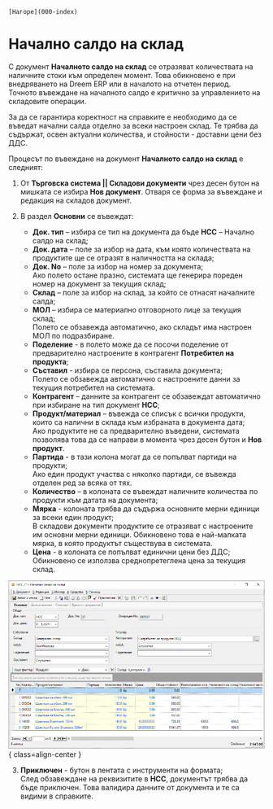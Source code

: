 ```{only} html
[Нагоре](000-index)
```

# Начално салдо на склад

С документ **Началното салдо на склад** се отразяват количествата на наличните стоки към определен момент. Това обикновено е при внедряването на Dreem ERP или в началото на отчетен период.  
Точното въвеждане на началното салдо е критично за управлението на складовите операции.  

За да се гарантира коректност на справките е необходимо да се въведат начални салда отделно за всеки настроен склад. Те трябва да съдържат, освен актуални количества, и стойности - доставни цени без ДДС.  

Процесът по въвеждане на документ **Началното салдо на склад** е следният:  

1) От **Търговска система || Складови документи** чрез десен бутон на мишката се избира **Нов документ**. Отваря се форма за въвеждане и редакция на складов документ.  

2)  В раздел **Основни** се въвеждат:  

    - **Док. тип** – избира се тип на документа да бъде **НСС** – Начално салдо на склад;  
    - **Док. дата** – поле за избор на дата, към която количествата на продуктите ще се отразят в наличността на склада;  
    - **Док. No** – поле за избор на номер за документа;  
    Ако полето остане празно, системата ще генерира пореден номер на документ за текущия склад;  
    - **Склад** – поле за избор на склад, за който се отнасят началните салда;  
    - **МОЛ** – избира се материално отговорното лице за текущия склад;  
    Полето се обзавежда автоматично, ако складът има настроен МОЛ по подразбиране.  
    - **Поделение** - в полето може да се посочи поделение от предварително настроените в контрагент **Потребител на продукта**;  
    - **Съставил** - избира се персона, съставила документа;  
    Полето се обзавежда автоматично с настроените данни за текущия потребител на системата.  
    - **Контрагент** – данните за контрагент се обзавеждат автоматично при избиране на тип документ **НСС**;  
    - **Продукт/материал** – въвежда се списък с всички продукти, които са налични в склада към избраната в документа дата;  
    Ако продуктите не са предварително въведени, системата позволява това да се направи в момента чрез десен бутон и **Нов продукт**.   
    - **Партида** - в тази колона могат да се попълват партиди на продукти;  
    Ако един продукт участва с няколко партиди, се въвежда отделен ред за всяка от тях.  
    - **Количество** – в колоната се въвеждат наличните количества по продукти към датата на документа;   
    - **Мярка** - колоната трябва да съдържа основните мерни единици за всеки един продукт;  
   В складови документи продуктите се отразяват с настроените им основни мерни единици. Обикновено това е най-малката мярка, в която продуктът съществува в системата.   
    - **Цена** - в колоната се попълват единични цени без ДДС;  
    Обикновено се използва среднопретеглена цена за текущия склад.  

   ![](901-beg-saldo1.png){ class=align-center }

3) **Приключен** - бутон в лентата с инструменти на формата;  
След обзавеждане на реквизитите в **НСС**, документът трябва да бъде приключен. Това валидира данните от документа и те са видими в справките.  
